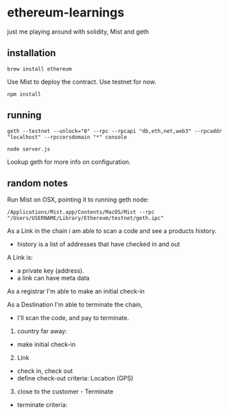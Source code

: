 # ethereum-learnings
just me playing around with solidity, Mist and geth 

## installation

`brew install ethereum`

Use Mist to deploy the contract. Use testnet for now. 

`npm install`

## running

`geth --testnet --unlock="0" --rpc --rpcapi "db,eth,net,web3" --rpcaddr "localhost" --rpccorsdomain "*" console`

`node server.js`

Lookup geth for more info on configuration.


## random notes

Run Mist on OSX, pointing it to running geth node:

`/Applications/Mist.app/Contents/MacOS/Mist --rpc "/Users/USERNAME/Library/Ethereum/testnet/geth.ipc"`




As a Link in the chain i am able to scan a code and see a products history.
- history is a list of addresses that have checked in and out

A Link is:
- a private key (address). 
- a link can have meta data

As a registrar I'm able to make an initial check-in

As a Destination I'm able to terminate the chain, 
- I'll scan the code, and pay to terminate.

1. country far away:
- make initial check-in

2. Link
- check in, check out
- define check-out criteria: Location (GPS)

3. close to the customer - Terminate
- terminate criteria: 



